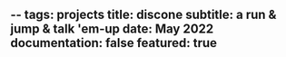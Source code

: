--
tags: projects
title: discone
subtitle: a run & jump & talk 'em-up
date: May 2022
documentation: false
featured: true
--

